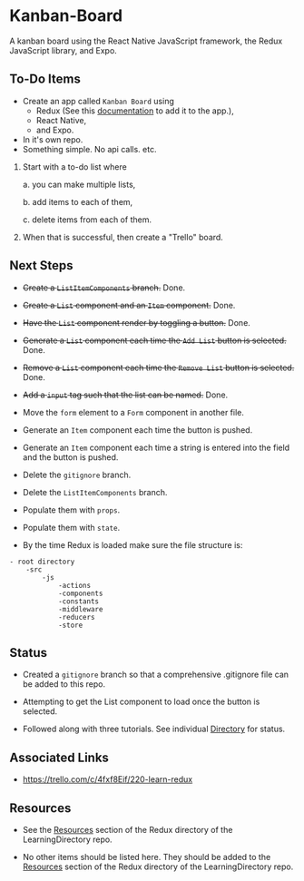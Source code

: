 # Kanban-Board
A kanban board using the React Native JavaScript framework, the Redux JavaScript library, and Expo.

## To-Do Items

* Create an app called `Kanban Board` using 
    * Redux (See this [documentation](https://github.com/reduxjs/react-redux) to add it to the app.), 
    * React Native, 
    * and Expo.
* In it's own repo.
* Something simple. No api calls. etc.

1. Start with a to-do list where

    a. you can make multiple lists, 

    b. add items to each of them, 
    
    c. delete items from each of them.

2. When that is successful, then create a "Trello" board.

## Next Steps

* ~~Create a `ListItemComponents` branch.~~ Done.

* ~~Create a `List` component and an `Item` component.~~ Done.

* ~~Have the `List` component render by toggling a button.~~ Done.

* ~~Generate a `List` component each time the `Add List` button is selected.~~ Done.

* ~~Remove a `List` component each time the `Remove List` button is selected.~~ Done.

* ~~Add a `input` tag such that the list can be named.~~ Done.

* Move the `form` element to a `Form` component in another file.

* Generate an `Item` component each time the button is pushed.

* Generate an `Item` component each time a string is entered into the field and the button is pushed.

* Delete the `gitignore` branch.

* Delete the `ListItemComponents` branch.

* Populate them with `props`.

* Populate them with `state`.

* By the time Redux is loaded make sure the file structure is:
```
- root directory
    -src
        -js
            -actions
            -components
            -constants
            -middleware
            -reducers
            -store
```

## Status

* Created a `gitignore` branch so that a comprehensive .gitignore file can be added to this repo.

* Attempting to get the List component to load once the button is selected.

* Followed along with three tutorials.
See individual [Directory](https://github.com/JamieBort/LearningDirectory/tree/master/JavaScript/Libraries/Redux#directories) for status.

## Associated Links

* https://trello.com/c/4fxf8Eif/220-learn-redux

## Resources

* See the [Resources](https://github.com/JamieBort/LearningDirectory/tree/master/JavaScript/Libraries/Redux#resources) section of the Redux directory of the LearningDirectory repo.

* No other items should be listed here. 
They should be added to the [Resources](https://github.com/JamieBort/LearningDirectory/tree/master/JavaScript/Libraries/Redux#resources) section of the Redux directory of the LearningDirectory repo.